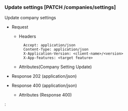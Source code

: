 ### Update settings [PATCH /companies/settings]

Update company settings

+ Request
    + Headers
    
            Accept: application/json
            Content-Type: application/json
            X-Application-Version: <client-name>/<version>
            X-App-features: <target feature>
            
    + Attributes(Company Setting Update)

+ Response 202 (application/json)
+ Response 400 (application/json)

    + Attributes (Response 400)

:[](../error_responses.md)
